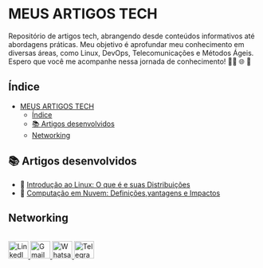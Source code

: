# MEUS ARTIGOS TECH 
Repositório de artigos tech, abrangendo desde conteúdos informativos até abordagens práticas. Meu objetivo é aprofundar meu conhecimento em diversas áreas, como Linux, DevOps, Telecomunicações e Métodos Ágeis. Espero que você me acompanhe nessa jornada de conhecimento! 👨‍💻 🌐 🚀

## Índice

- [MEUS ARTIGOS TECH](#meus-artigos-tech)
  - [Índice](#índice)
  - [📚 Artigos desenvolvidos](#-artigos-desenvolvidos)
  - [Networking](#networking)



## 📚 Artigos desenvolvidos 
- 📄 [Introdução ao Linux: O que é e suas Distribuições](/artigos/1-artigo1_Intro_Linux.pdf)
- 📄 [Computação em Nuvem: Definições,vantagens e Impactos](/artigos/2-artigo2_computação_em_nuvem.pdf)

## Networking
  <div style="display: inline_block"<><br>
  <a href="https://www.linkedin.com/in/jacivaldocarvalho/" target="_blank">
    <img width="40" height="35" src="https://cdn.jsdelivr.net/gh/devicons/devicon@latest/icons/linkedin/linkedin-original.svg" alt="LinkedIn"/>
  </a>
   <a href="mailto:jacivaldocarvalho@gmail.com" target="_blank">
    <img width="40" height="35" src="https://github.com/user-attachments/assets/40b4ba5d-89cb-4b2c-8428-5a1c86c77c94" alt="Gmail"/>
  </a>
 
  <a href="https://api.whatsapp.com/send/?phone=5591983476145" target="_blank">
    <img width="40" height="35" src="https://github.com/user-attachments/assets/4a185b4b-a0c1-45df-92e3-e48c27e5302c" alt="Whatsaap"/>


  </a>
  <a href="https://t.me/jacivaldocarvalho" target="_blank">
    <img width="40" height="35" src="https://github.com/user-attachments/assets/08f7f689-3c30-424a-ae6d-a560e534bd8a" alt="Telegram"/>
  </a>
 </div>


